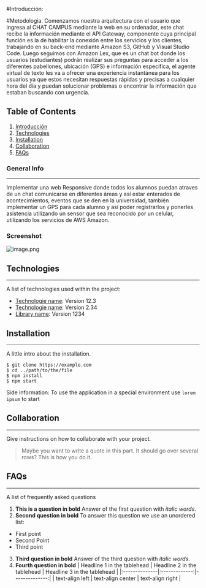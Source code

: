 #Introducción:

#Metodologia.
Comenzamos nuestra arquitectura con el usuario que ingresa al CHAT CAMPUS mediante 
la web en su ordenador, este chat recibe la información mediante el API Gateway, 
componente cuya principal función es la de habilitar la conexión entre los servicios
y los clientes, trabajando en su back-end mediante Amazon S3, GitHub y Visual Studio Code.
Luego seguimos con Amazon Lex, que es un chat bot donde los usuarios (estudiantes) podrán 
realizar sus preguntas para acceder a los diferentes pabellones, ubicación (GPS) e información 
específica, el agente virtual de texto les va a ofrecer una experiencia instantánea para 
los usuarios ya que estos necesitan respuestas rápidas y precisas a cualquier hora del día y
puedan solucionar problemas o encontrar la información que estaban buscando con urgencia.
## Table of Contents
1. [Introducción](#introduccion)
2. [Technologies](#technologies)
3. [Installation](#installation)
4. [Collaboration](#collaboration)
5. [FAQs](#faqs)
### General Info
***
Implementar una web Responsive donde todos los alumnos puedan atraves de un chat 
comunicarse en diferentes áreas y así estar enterados de acontecimientos, eventos 
que se den en la universidad, también implementar un GPS para cada alumno y así 
poder registrarlos y ponerles asistencia utilizando un sensor que sea reconocido 
por un celular, utilizando los servicios de AWS Amazon. 
### Screenshot
![image.png](/.attachments/image-55a18228-5974-4eae-a0f4-68888ad25d4a.png)
## Technologies
***
A list of technologies used within the project:
* [Technologie name](https://example.com): Version 12.3 
* [Technologie name](https://example.com): Version 2.34
* [Library name](https://example.com): Version 1234
## Installation
***
A little intro about the installation. 
```
$ git clone https://example.com
$ cd ../path/to/the/file
$ npm install
$ npm start
```
Side information: To use the application in a special environment use ```lorem ipsum``` to start
## Collaboration
***
Give instructions on how to collaborate with your project.
> Maybe you want to write a quote in this part. 
> It should go over several rows?
> This is how you do it.
## FAQs
***
A list of frequently asked questions
1. **This is a question in bold**
Answer of the first question with _italic words_. 
2. __Second question in bold__ 
To answer this question we use an unordered list:
* First point
* Second Point
* Third point
3. **Third question in bold**
Answer of the third question with *italic words*.
4. **Fourth question in bold**
| Headline 1 in the tablehead | Headline 2 in the tablehead | Headline 3 in the tablehead |
|:--------------|:-------------:|--------------:|
| text-align left | text-align center | text-align right |
